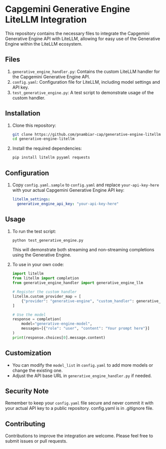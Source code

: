 # Capgemini Generative Engine LiteLLM Integration

This repository contains the necessary files to integrate the Capgemini Generative Engine API with LiteLLM, allowing for easy use of the Generative Engine within the LiteLLM ecosystem.

## Files

1. `generative_engine_handler.py`: Contains the custom LiteLLM handler for the Capgemini Generative Engine API.
2. `config.yaml`: Configuration file for LiteLLM, including model settings and API key.
3. `test_generative_engine.py`: A test script to demonstrate usage of the custom handler.

## Installation

1. Clone this repository:
   ```sh
   git clone https://github.com/pnambiar-cap/generative-engine-litellm.git
   cd generative-engine-litellm
   ```

2. Install the required dependencies:
   ```sh
   pip install litellm pyyaml requests
   ```

## Configuration

1. Copy `config.yaml.sample` to `config.yaml` and replace `your-api-key-here` with your actual Capgemini Generative Engine API key:
   ```yaml
   litellm_settings:
     generative_engine_api_key: "your-api-key-here"
   ```

## Usage

1. To run the test script:
   ```sh
   python test_generative_engine.py
   ```
   This will demonstrate both streaming and non-streaming completions using the Generative Engine.

2. To use in your own code:
   ```python
   import litellm
   from litellm import completion
   from generative_engine_handler import generative_engine_llm

   # Register the custom handler
   litellm.custom_provider_map = [
       {"provider": "generative-engine", "custom_handler": generative_engine_llm}
   ]

   # Use the model
   response = completion(
       model="generative-engine-model",
       messages=[{"role": "user", "content": "Your prompt here"}]
   )
   print(response.choices[0].message.content)
   ```

## Customization

- You can modify the `model_list` in `config.yaml` to add more models or change the existing one.
- Adjust the API base URL in `generative_engine_handler.py` if needed.

## Security Note

Remember to keep your `config.yaml` file secure and never commit it with your actual API key to a public repository. config.yaml is in .gitignore file.

## Contributing

Contributions to improve the integration are welcome. Please feel free to submit issues or pull requests.




